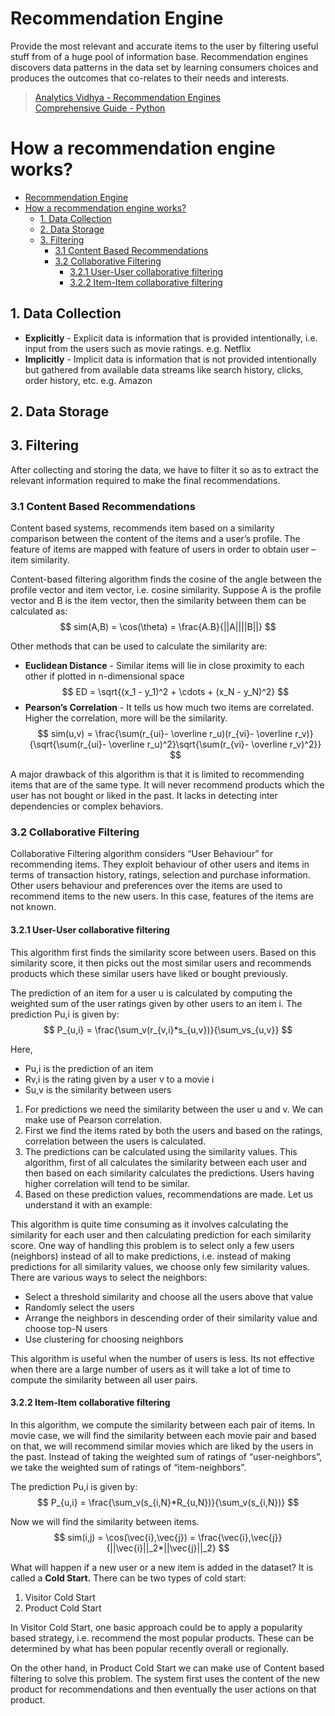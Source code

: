 # Recommendation Engine

Provide the most relevant and accurate items to the user by filtering useful stuff from of a huge pool of information base. Recommendation engines discovers data patterns in the data set by learning consumers choices and produces the outcomes that co-relates to their needs and interests.

>[Analytics Vidhya - Recommendation Engines](https://www.analyticsvidhya.com/blog/2015/10/recommendation-engines/) <br />
[Comprehensive Guide - Python](https://www.analyticsvidhya.com/blog/2018/06/comprehensive-guide-recommendation-engine-python/)


# How a recommendation engine works?
<!-- toc -->

- [Recommendation Engine](#recommendation-engine)
- [How a recommendation engine works?](#how-a-recommendation-engine-works)
  - [1. Data Collection](#1-data-collection)
  - [2. Data Storage](#2-data-storage)
  - [3. Filtering](#3-filtering)
    - [3.1 Content Based Recommendations](#31-content-based-recommendations)
    - [3.2 Collaborative Filtering](#32-collaborative-filtering)
      - [3.2.1 User-User collaborative filtering](#321-user-user-collaborative-filtering)
      - [3.2.2 Item-Item collaborative filtering](#322-item-item-collaborative-filtering)

<!-- tocstop -->
## 1. Data Collection

- **Explicitly** - Explicit data is information that is provided intentionally, i.e. input from the users such as movie ratings. e.g. Netflix
- **Implicitly** - Implicit data is information that is not provided intentionally but gathered from available data streams like search history, clicks, order history, etc. e.g. Amazon

## 2. Data Storage

## 3. Filtering

After collecting and storing the data, we have to filter it so as to extract the relevant information required to make the final recommendations.

### 3.1 Content Based Recommendations

Content based systems, recommends item based on a similarity comparison between the content of the items and a user’s profile. The feature of items are mapped with feature of users in order to obtain user – item similarity.

Content-based filtering algorithm finds the cosine of the angle between the profile vector and item vector, i.e. cosine similarity. Suppose A is the profile vector and B is the item vector, then the similarity between them can be calculated as: <br />
$$
sim(A,B) = \cos(\theta) = \frac{A.B}{||A||||B||}
$$

Other methods that can be used to calculate the similarity are:

- **Euclidean Distance** -  Similar items will lie in close proximity to each other if plotted in n-dimensional space <br />
$$
ED = \sqrt{(x_1 - y_1)^2 + \cdots + (x_N - y_N)^2}
$$
- **Pearson’s Correlation** - It tells us how much two items are correlated. Higher the correlation, more will be the similarity. <br />
$$
sim(u,v) = \frac{\sum(r_{ui}- \overline r_u)(r_{vi}- \overline r_v)}{\sqrt{\sum(r_{ui}- \overline r_u)^2}\sqrt{\sum(r_{vi}- \overline r_v)^2}}
$$

A major drawback of this algorithm is that it is limited to recommending items that are of the same type. It will never recommend products which the user has not bought or liked in the past. It lacks in detecting inter dependencies or complex behaviors.

### 3.2 Collaborative Filtering

Collaborative Filtering algorithm considers “User Behaviour” for recommending items. They exploit behaviour of other users and items in terms of transaction history, ratings, selection and purchase information. Other users behaviour and preferences over the items are used to recommend items to the new users. In this case, features of the items are not known.

#### 3.2.1 User-User collaborative filtering
This algorithm first finds the similarity score between users. Based on this similarity score, it then picks out the most similar users and recommends products which these similar users have liked or bought previously.

The prediction of an item for a user u is calculated by computing the weighted sum of the user ratings given by other users to an item i.
The prediction Pu,i is given by: <br />
$$
P_{u,i} = \frac{\sum_v(r_{v,i}*s_{u,v})}{\sum_vs_{u,v}}
$$

Here,
- Pu,i is the prediction of an item
- Rv,i is the rating given by a user v to a movie i
- Su,v is the similarity between users

1. For predictions we need the similarity between the user u and v. We can make use of Pearson correlation.
2. First we find the items rated by both the users and based on the ratings, correlation between the users is calculated.
3. The predictions can be calculated using the similarity values. This algorithm, first of all calculates the similarity between each user and then based on each similarity calculates the predictions. Users having higher correlation will tend to be similar.
4. Based on these prediction values, recommendations are made. Let us understand it with an example:

This algorithm is quite time consuming as it involves calculating the similarity for each user and then calculating prediction for each similarity score. One way of handling this problem is to select only a few users (neighbors) instead of all to make predictions, i.e. instead of making predictions for all similarity values, we choose only few similarity values. There are various ways to select the neighbors:

- Select a threshold similarity and choose all the users above that value
- Randomly select the users
- Arrange the neighbors in descending order of their similarity value and choose top-N users
- Use clustering for choosing neighbors

This algorithm is useful when the number of users is less. Its not effective when there are a large number of users as it will take a lot of time to compute the similarity between all user pairs.


#### 3.2.2 Item-Item collaborative filtering

In this algorithm, we compute the similarity between each pair of items.
In movie case, we will find the similarity between each movie pair and based on that, we will recommend similar movies which are liked by the users in the past.
Instead of taking the weighted sum of ratings of “user-neighbors”, we take the weighted sum of ratings of “item-neighbors”.

The prediction Pu,i is given by: <br />
$$
P_{u,i} = \frac{\sum_v(s_{i,N}*R_{u,N})}{\sum_v(s_{i,N})}
$$

Now we will find the similarity between items. <br />
$$
sim(i,j) = \cos(\vec{i},\vec{j}) = \frac{\vec{i},\vec{j}}{||\vec{i}||_2*||\vec{j}||_2}
$$

What will happen if a new user or a new item is added in the dataset?
It is called a **Cold Start.** There can be two types of cold start:
1. Visitor Cold Start
2. Product Cold Start

In Visitor Cold Start, one basic approach could be to apply a popularity based strategy, i.e. recommend the most popular products. These can be determined by what has been popular recently overall or regionally.

On the other hand, in Product Cold Start we can make use of Content based filtering to solve this problem. The system first uses the content of the new product for recommendations and then eventually the user actions on that product.
